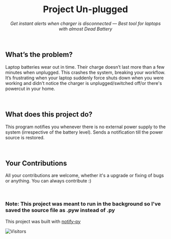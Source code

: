 <p align="center">
 <h1 align="center">Project Un-plugged</h1>
 <p align="center"><i>Get instant alerts when charger is disconnected — Best tool for laptops with almost Dead Battery</i></p>
</p>
<br>

## What’s the problem?
Laptop batteries wear out in time. Their charge doesn’t last more than a few minutes when unplugged. This crashes the system, breaking your workflow. It’s frustrating when your laptop suddenly force shuts down when you were working and didn't notice the charger is unplugged/switched off/or there's powercut in your home.

<br>

## What does this project do?
This program notifies you whenever there is no external power supply to the system (irrespective of the battery level). Sends a notification till the power source is restored.

<br>

## Your Contributions
All your contributions are welcome, whether it's a upgrade or fixing of bugs or anything. You can always contribute :)

<br>

### Note: This project was meant to run in the background so I've saved the source file as .pyw instead of .py


This project was built with [notify-py](https://github.com/ms7m/notify-py)

![Visitors](https://api.visitorbadge.io/api/visitors?path=https%3A%2F%2Fgithub.com%2Finboxsgk%2Fun-plugged%2F&label=Views&countColor=%23263759)
